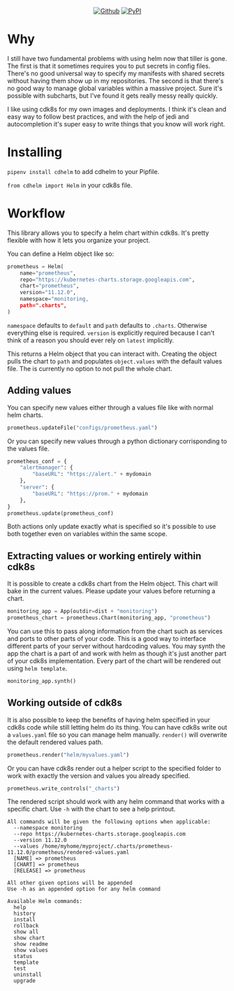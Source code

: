 <div align="center">
<a class="badge" href="https://github.com/fulso-me/cdhelm"><img src="https://img.shields.io/badge/-Github-blue" alt="Github"></a>
<a class="badge" href="https://pypi.org/project/cdhelm/"><img src="https://img.shields.io/badge/-PyPI-blue" alt="PyPI"></a>
</div>

# Why

I still have two fundamental problems with using helm now that tiller is gone.
The first is that it sometimes requires you to put secrets in config files.
There's no good universal way to specify my manifests with shared secrets
without having them show up in my repositories. The second is that there's no
good way to manage global variables within a massive project. Sure it's
possible with subcharts, but I've found it gets really messy really quickly.

I like using cdk8s for my own images and deployments. I think it's clean and
easy way to follow best practices, and with the help of jedi and autocompletion
it's super easy to write things that you know will work right.

# Installing

`pipenv install cdhelm` to add cdhelm to your Pipfile.

`from cdhelm import Helm` in your cdk8s file.

# Workflow

This library allows you to specify a helm chart within cdk8s. It's pretty
flexible with how it lets you organize your project. 

You can define a Helm object like so:

``` python
prometheus = Helm(
    name="prometheus",
    repo="https://kubernetes-charts.storage.googleapis.com",
    chart="prometheus",
    version="11.12.0",
    namespace="monitoring,
    path=".charts",
)
```

`namespace` defaults to `default` and `path` defaults to `.charts`. Otherwise
everything else is required. `version` is explicitly required because I can't
think of a reason you should ever rely on `latest` implicitly.

This returns a Helm object that you can interact with. Creating the object
pulls the chart to `path` and populates `object.values` with the default values
file. The is currently no option to not pull the whole chart.

## Adding values

You can specify new values either through a values file like with normal helm charts.

``` python
prometheus.updateFile("configs/prometheus.yaml")
```

Or you can specify new values through a python dictionary corrisponding to the values file.


``` python
prometheus_conf = {
    "alertmanager": {
        "baseURL": "https://alert." + mydomain
    },
    "server": {
        "baseURL": "https://prom." + mydomain
    },
}
prometheus.update(prometheus_conf)
```

Both actions only update exactly what is specified so it's possible to use both
together even on variables within the same scope.

## Extracting values or working entirely within cdk8s

It is possible to create a cdk8s chart from the Helm object. This chart will
bake in the current values. Please update your values before returning a chart.

``` python
monitoring_app = App(outdir=dist + "monitoring")
prometheus_chart = prometheus.Chart(monitoring_app, "prometheus")
```

You can use this to pass along information from the chart such as services and
ports to other parts of your code. This is a good way to interface different
parts of your server without hardcoding values. You may synth the app the chart
is a part of and work with helm as though it's just another part of your cdk8s
implementation. Every part of the chart will be rendered out using `helm template`.

``` python
monitoring_app.synth()
```

## Working outside of cdk8s

It is also possible to keep the benefits of having helm specified in your cdk8s
code while still letting helm do its thing. You can have cdk8s write out a
`values.yaml` file so you can manage helm manually.  `render()` will overwrite
the default rendered values path.

``` python
prometheus.render("helm/myvalues.yaml")
```

Or you can have cdk8s render out a helper script to the specified folder to
work with exactly the version and values you already specified.

``` python
prometheus.write_controls("_charts")
```

The rendered script should work with any helm command that works with a
specific chart. Use `-h` with the chart to see a help printout.

```
All commands will be given the following options when applicable:
  --namespace monitoring
  --repo https://kubernetes-charts.storage.googleapis.com
  --version 11.12.0
  --values /home/myhome/myproject/.charts/prometheus-11.12.0/prometheus/rendered-values.yaml
  [NAME] => prometheus
  [CHART] => prometheus
  [RELEASE] => prometheus

All other given options will be appended
Use -h as an appended option for any helm command

Available Helm commands:
  help
  history
  install
  rollback
  show all
  show chart
  show readme
  show values
  status
  template
  test
  uninstall
  upgrade

```
